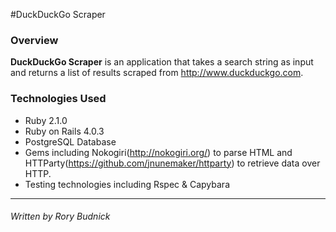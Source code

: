 #DuckDuckGo Scraper
### Overview

**DuckDuckGo Scraper** is an application that takes a search string as input and returns a list of results scraped from http://www.duckduckgo.com.

### Technologies Used

* Ruby 2.1.0
* Ruby on Rails 4.0.3
* PostgreSQL Database
* Gems including Nokogiri(http://nokogiri.org/) to parse HTML and HTTParty(https://github.com/jnunemaker/httparty) to retrieve data over HTTP.
* Testing technologies including Rspec & Capybara

---
###### Written by Rory Budnick
